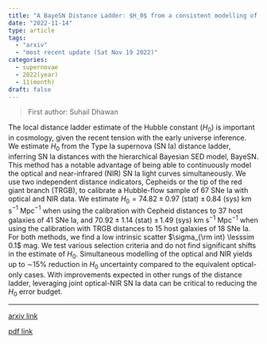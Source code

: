 ```yaml
---
title: "A BayeSN Distance Ladder: $H_0$ from a consistent modelling of Type Ia supernovae from the optical to the near infrared"
date: "2022-11-14"
type: article
tags:
  - "arxiv"
  - "most recent update (Sat Nov 19 2022)"
categories:
  - supernovae
  - 2022(year)
  - 11(month)
draft: false
---
```


> First author: Suhail Dhawan

 The local distance ladder estimate of the Hubble constant ($H_0$) is
important in cosmology, given the recent tension with the early universe
inference. We estimate $H_0$ from the Type Ia supernova (SN Ia) distance
ladder, inferring SN Ia distances with the hierarchical Bayesian SED model,
BayeSN. This method has a notable advantage of being able to continuously model
the optical and near-infrared (NIR) SN Ia light curves simultaneously. We use
two independent distance indicators, Cepheids or the tip of the red giant
branch (TRGB), to calibrate a Hubble-flow sample of 67 SNe Ia with optical and
NIR data. We estimate $H_0 = 74.82 \pm 0.97$ (stat) $\pm\, 0.84$ (sys) km
s$^{-1}$ Mpc$^{-1}$ when using the calibration with Cepheid distances to 37
host galaxies of 41 SNe Ia, and $70.92 \pm 1.14$ (stat) $\pm\,1.49$ (sys) km
s$^{-1}$ Mpc$^{-1}$ when using the calibration with TRGB distances to 15 host
galaxies of 18 SNe Ia. For both methods, we find a low intrinsic scatter
$\sigma_{\rm int} \lesssim 0.1$ mag. We test various selection criteria and do
not find significant shifts in the estimate of $H_0$. Simultaneous modelling of
the optical and NIR yields up to $\sim$15% reduction in $H_0$ uncertainty
compared to the equivalent optical-only cases. With improvements expected in
other rungs of the distance ladder, leveraging joint optical-NIR SN Ia data can
be critical to reducing the $H_0$ error budget.

---
[arxiv link](http://arxiv.org/abs/2211.07657v2)

[pdf link](http://arxiv.org/pdf/2211.07657v2)